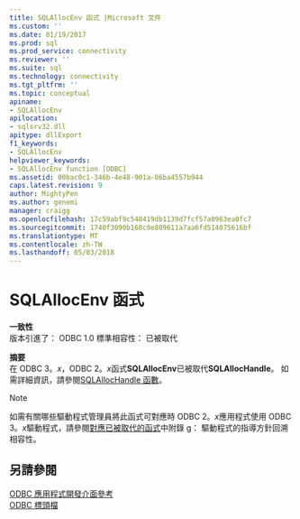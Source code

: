 ```yaml
---
title: SQLAllocEnv 函式 |Microsoft 文件
ms.custom: ''
ms.date: 01/19/2017
ms.prod: sql
ms.prod_service: connectivity
ms.reviewer: ''
ms.suite: sql
ms.technology: connectivity
ms.tgt_pltfrm: ''
ms.topic: conceptual
apiname:
- SQLAllocEnv
apilocation:
- sqlsrv32.dll
apitype: dllExport
f1_keywords:
- SQLAllocEnv
helpviewer_keywords:
- SQLAllocEnv function [ODBC]
ms.assetid: 00bac0c1-346b-4e48-901a-06ba4557b944
caps.latest.revision: 9
author: MightyPen
ms.author: genemi
manager: craigg
ms.openlocfilehash: 17c59abf9c548419db1139d7fcf57a0963ea0fc7
ms.sourcegitcommit: 1740f3090b168c0e809611a7aa6fd514075616bf
ms.translationtype: MT
ms.contentlocale: zh-TW
ms.lasthandoff: 05/03/2018
---
```

# <a name="sqlallocenv-function"></a>SQLAllocEnv 函式
**一致性**  
 版本引進了： ODBC 1.0 標準相容性： 已被取代  
  
 **摘要**  
 在 ODBC 3。*x*，ODBC 2。*x*函式**SQLAllocEnv**已被取代**SQLAllocHandle**。 如需詳細資訊，請參閱[SQLAllocHandle 函數](../../../odbc/reference/syntax/sqlallochandle-function.md)。  
  
> [!NOTE]  
>  如需有關哪些驅動程式管理員將此函式可對應時 ODBC 2。*x*應用程式使用 ODBC 3。*x*驅動程式，請參閱[對應已被取代的函式](../../../odbc/reference/appendixes/mapping-deprecated-functions.md)中附錄 g： 驅動程式的指導方針回溯相容性。  
  
## <a name="see-also"></a>另請參閱  
 [ODBC 應用程式開發介面參考](../../../odbc/reference/syntax/odbc-api-reference.md)   
 [ODBC 標頭檔](../../../odbc/reference/install/odbc-header-files.md)
